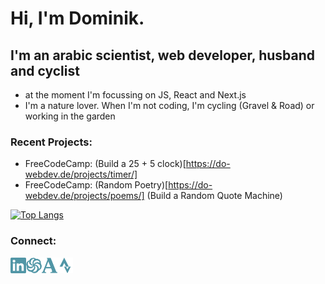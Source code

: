 # Hi, I'm Dominik.

## I'm an arabic scientist, web developer, husband and cyclist
- at the moment I'm focussing on JS, React and Next.js
- I'm a nature lover. When I'm not coding, I'm cycling (Gravel & Road) or working in the garden

### Recent Projects:
- FreeCodeCamp: (Build a 25 + 5 clock)[https://do-webdev.de/projects/timer/]
- FreeCodeCamp: (Random Poetry)[https://do-webdev.de/projects/poems/] (Build a Random Quote Machine)

[![Top Langs](https://github-readme-stats.vercel.app/api/top-langs/?username=Dmnk28&layout=compact)](https://github.com/anuraghazra/github-readme-stats)


### Connect:
<a href="https://www.linkedin.com/in/dominikoesterle/" target="_blank" alt="linkedin-account"> <img align="left" alt="linkedin-account" width="25px" src="./icons/linkedin.svg"/> </a>

<a href="https://www.codewars.com/users/Dmnk28" target="_blank"><img align="left" alt="codewars-account" width="25px" src="./icons/codewars.svg"/></a>

<a href="https://uni-jena.academia.edu/DominikOesterle" target="_blank"><img align="left" alt="academia-account" width="25px" src="./icons/academia.svg"/></a>

<a href="https://www.strava.com/athletes/31359572" target="_blank"><img align="left" alt="strava-account" width="25px" src="./icons/strava.svg"/></a>
</br>
